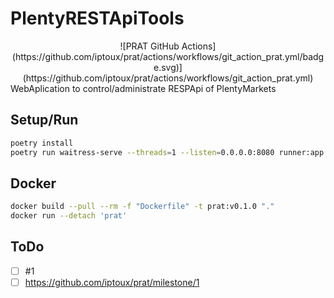 # PlentyRESTApiTools
<center>
![PRAT GitHub Actions](https://github.com/iptoux/prat/actions/workflows/git_action_prat.yml/badge.svg)](https://github.com/iptoux/prat/actions/workflows/git_action_prat.yml)
</center>
WebAplication to control/administrate RESPApi of PlentyMarkets

## Setup/Run

```bash
poetry install
poetry run waitress-serve --threads=1 --listen=0.0.0.0:8080 runner:app
```

## Docker

```bash
docker build --pull --rm -f "Dockerfile" -t prat:v0.1.0 "."
docker run --detach 'prat'
```

## ToDo

- [ ] #1 
- [ ] https://github.com/iptoux/prat/milestone/1